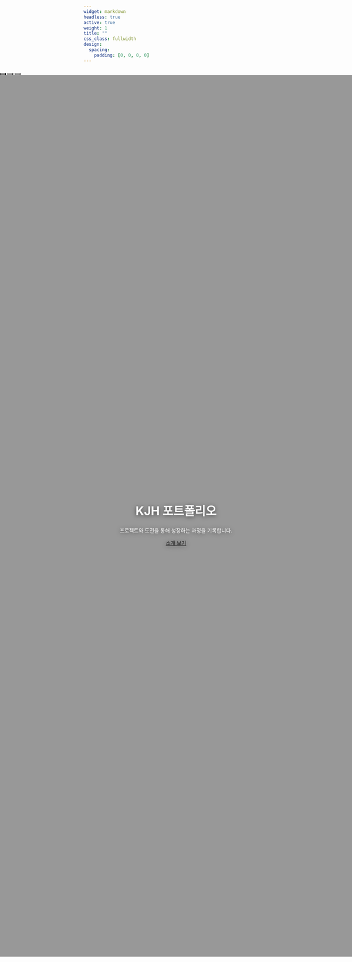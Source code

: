 ```yaml
---
widget: markdown
headless: true
active: true
weight: 1
title: ""
css_class: fullwidth
design:
  spacing:
    padding: [0, 0, 0, 0]
---
```


<style>
/* 전체 화면 가득 차도록 */
.fullbleed {
  width: 100vw;
  position: relative;
  left: 50%;
  right: 50%;
  margin-left: -50vw;
  margin-right: -50vw;
  max-width: 100vw;
  overflow: hidden;
}

/* 캐러셀 기본 스타일 */
#homeCarousel .carousel-item {
  min-height: 100vh;
  background-size: cover;
  background-position: center;
  color: #fff;
  text-align: center;
  position: relative;
}

/* 가운데 텍스트 중앙 정렬 + 기본은 숨김(페이드/애니메이션용) */
#homeCarousel .carousel-caption{
  position:absolute;
  top:50%;
  left:50%;
  transform:translate(-50%,-42%);
  width:90%;
  max-width: 900px;
  text-shadow:0 2px 12px rgba(0,0,0,.6);
  opacity:0;                /* inactive 기본 숨김 */
  transition: opacity .5s ease, transform .6s ease;
}
/* 활성 슬라이드에서 캡션 보이기 */
#homeCarousel .carousel-item.active .carousel-caption{
  opacity:1;
  transform:translate(-50%,-50%);
  animation: none; /* base */
}
/* 캡션 자식 단계적 등장 */
#homeCarousel .carousel-item .carousel-caption h1,
#homeCarousel .carousel-item .carousel-caption p,
#homeCarousel .carousel-item .carousel-caption a{
  opacity:0; transform: translateY(14px);
}
#homeCarousel .carousel-item.active .carousel-caption h1{opacity:1; transform:none; transition: all .6s ease .05s;}
#homeCarousel .carousel-item.active .carousel-caption p{opacity:1; transform:none; transition: all .6s ease .18s;}
#homeCarousel .carousel-item.active .carousel-caption a{opacity:1; transform:none; transition: all .6s ease .30s;}

/* 부트스트랩 페이드 전환 강화 */
#homeCarousel.carousel-fade .carousel-item {opacity:0; transition-property: opacity;}
#homeCarousel.carousel-fade .carousel-item.active,
#homeCarousel.carousel-fade .carousel-item-next.carousel-item-start,
#homeCarousel.carousel-fade .carousel-item-prev.carousel-item-end {opacity:1;}
#homeCarousel.carousel-fade .active.carousel-item-start,
#homeCarousel.carousel-fade .active.carousel-item-end {opacity:0;}

/* 화살표 클릭 가능 보장 */
#homeCarousel .carousel-control-prev,
#homeCarousel .carousel-control-next { z-index: 15; width:10%; pointer-events:auto; }
#homeCarousel .carousel-control-prev-icon,
#homeCarousel .carousel-control-next-icon { filter: drop-shadow(0 2px 6px rgba(0,0,0,.6)); }

/* 인디케이터 */
#homeCarousel .carousel-indicators {
  bottom: 1.25rem;
  z-index: 10;
}
#homeCarousel .carousel-indicators [data-bs-target] {
  background-color: #fff;
  opacity: .8;
}
#homeCarousel .carousel-indicators .active {
  opacity: 1;
}

/* 좌우 화살표 */
#homeCarousel .carousel-control-prev,
#homeCarousel .carousel-control-next {
  z-index: 11;
  width: 8%;
}

/* 반응형 */
@media (max-width: 992px) {
  #homeCarousel .carousel-item {
    min-height: 60vh;
  }
  #homeCarousel .carousel-caption h1 {
    font-size: 2rem;
  }
}
/* === Fallback slide animation when Bootstrap JS is not present === */
#homeCarousel.no-bs .carousel-inner{ position: relative; overflow: hidden; }
#homeCarousel.no-bs .carousel-item{
  position: absolute; top:0; left:0; width:100%;
  opacity: 0; transform: translateX(100%);
  transition: transform .6s ease, opacity .6s ease;
}
#homeCarousel.no-bs .carousel-item.active{
  opacity: 1; transform: translateX(0);
  z-index: 2;
}
#homeCarousel.no-bs .carousel-item.out-left{
  transform: translateX(-100%); opacity: 0; z-index: 1;
}
#homeCarousel.no-bs .carousel-item.out-right{
  transform: translateX(100%); opacity: 0; z-index: 1;
}
</style>

<div class="fullbleed">
  <div id="homeCarousel" class="carousel slide carousel-fade" data-bs-ride="carousel" data-bs-interval="5000">
    <div class="carousel-indicators">
      <button type="button" data-bs-target="#homeCarousel" data-bs-slide-to="0" class="active" aria-current="true"></button>
      <button type="button" data-bs-target="#homeCarousel" data-bs-slide-to="1"></button>
      <button type="button" data-bs-target="#homeCarousel" data-bs-slide-to="2"></button>
    </div>

<div class="carousel-inner">
      <div class="carousel-item active" style="background-image:linear-gradient(rgba(0,0,0,.4), rgba(0,0,0,.4)), url('/media/desk.jpg');">
        <div class="carousel-caption">
          <h1 class="display-3 fw-semibold">KJH 포트폴리오</h1>
          <p class="lead">프로젝트와 도전을 통해 성장하는 과정을 기록합니다.</p>
          <a class="btn btn-primary btn-lg" href="/about/">소개 보기</a>
        </div>
      </div>

<div class="carousel-item" style="background-image:linear-gradient(rgba(0,0,0,.4), rgba(0,0,0,.4)), url('/media/field.jpg');">
        <div class="carousel-caption">
          <h1 class="display-3 fw-semibold">취미</h1>
          <p class="lead">여러 가지 취미를 가지며 지치지 않는 일상을 유지합니다.</p>
          <a class="btn btn-outline-light btn-lg" href="/post/">여행 기록</a>
        </div>
      </div>

<div class="carousel-item" style="background-image:linear-gradient(rgba(0,0,0,.4), rgba(0,0,0,.4)), url('/media/contact.jpg');">
        <div class="carousel-caption">
          <h1 class="display-3 fw-semibold">연락하기</h1>
          <p class="lead">협업과 피드백은 언제나 환영합니다.</p>
          <a class="btn btn-primary btn-lg" href="/contact/">Contact</a>
        </div>
      </div>
    </div>

 <button class="carousel-control-prev" type="button" data-bs-target="#homeCarousel" data-bs-slide="prev">
      <span class="carousel-control-prev-icon" aria-hidden="true"></span>
      <span class="visually-hidden">이전</span>
    </button>
    <button class="carousel-control-next" type="button" data-bs-target="#homeCarousel" data-bs-slide="next">
      <span class="carousel-control-next-icon" aria-hidden="true"></span>
      <span class="visually-hidden">다음</span>
    </button>
  </div>
</div>

<script>
(function(){
  var el = document.getElementById('homeCarousel');
  if(!el) return;

  // 방향에 따라 클래스를 부여해 슬라이드 애니메이션
  function initFallback(){
    el.classList.add('no-bs');

    var items = Array.from(el.querySelectorAll('.carousel-item'));
    var indicators = Array.from(el.querySelectorAll('.carousel-indicators [data-bs-slide-to]'));
    var prevBtn = el.querySelector('.carousel-control-prev');
    var nextBtn = el.querySelector('.carousel-control-next');

    // 최초 active 인덱스
    var idx = items.findIndex(function(i){return i.classList.contains('active');});
    if(idx < 0) idx = 0;

    // 초기 위치 정리
    items.forEach(function(it,i){
      it.classList.remove('out-left','out-right');
      if(i < idx){ it.style.transform = 'translateX(-100%)'; }
      else if(i > idx){ it.style.transform = 'translateX(100%)'; }
      else { it.classList.add('active'); it.style.transform = 'translateX(0)'; }
    });

    function show(next){
      if(next === idx) return;
      var dir = (next > idx || (idx === 0 && next === items.length-1) === false) ? 1 : -1; // 대략 방향
      // 현재/다음
      var cur = items[idx];
      var nxt = items[next];

      // out 방향 지정
      cur.classList.remove('out-left','out-right','active');
      nxt.classList.remove('out-left','out-right','active');

      if(dir > 0){ // 오른쪽으로 이동: 현재는 왼쪽으로 나가고, 다음이 오른쪽에서 들어옴
        cur.classList.add('out-left');
        nxt.style.transform = 'translateX(100%)';
      }else{
        cur.classList.add('out-right');
        nxt.style.transform = 'translateX(-100%)';
      }

      // 다음을 활성화
      requestAnimationFrame(function(){
        nxt.classList.add('active');
        nxt.style.transform = 'translateX(0)';
      });

      // 인디케이터 동기화
      indicators[idx] && indicators[idx].classList.remove('active');
      indicators[next] && indicators[next].classList.add('active');

      idx = next;
    }

    function nextIndex(){ return (idx + 1) % items.length; }
    function prevIndex(){ return (idx - 1 + items.length) % items.length; }

    prevBtn && prevBtn.addEventListener('click', function(e){ e.preventDefault(); show(prevIndex()); });
    nextBtn && nextBtn.addEventListener('click', function(e){ e.preventDefault(); show(nextIndex()); });
    indicators.forEach(function(btn){
      btn.addEventListener('click', function(){
        var i = parseInt(btn.getAttribute('data-bs-slide-to'), 10);
        if(!isNaN(i)) show(i);
      });
    });

    // 자동 전환
    setInterval(function(){ show(nextIndex()); }, 5000);
  }

  try {
    if (window.bootstrap && bootstrap.Carousel) {
      // 부트스트랩이 있으면 기본 전환 사용
      new bootstrap.Carousel(el, { interval: 5000, ride: 'carousel', touch: true, pause: false, wrap: true });
    } else {
      initFallback();
    }
  } catch (e) {
    console && console.warn && console.warn('Carousel init fallback:', e);
    initFallback();
  }
})();
</script>